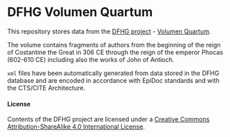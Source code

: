 # DFHG Volumen Quartum

This repository stores data from the [DFHG project](http://www.dfhg-project.org/) - [Volumen Quartum](http://www.dfhg-project.org/DFHG/index.php?volume=Volumen%20quartum).

The volume contains fragments of authors from the beginning of the reign of Costantine the Great in 306 CE through the reign of the emperor Phocas (602-610 CE) including also the works of John of Antioch.

`xml` files have been automatically generated from data stored in the DFHG database and are encoded in accordance with EpiDoc standards and with the CTS/CITE Architecture.

#### License
Contents of the DFHG project are licensed under a [Creative Commons Attribution-ShareAlike 4.0 International License](https://creativecommons.org/licenses/by-sa/4.0/).
